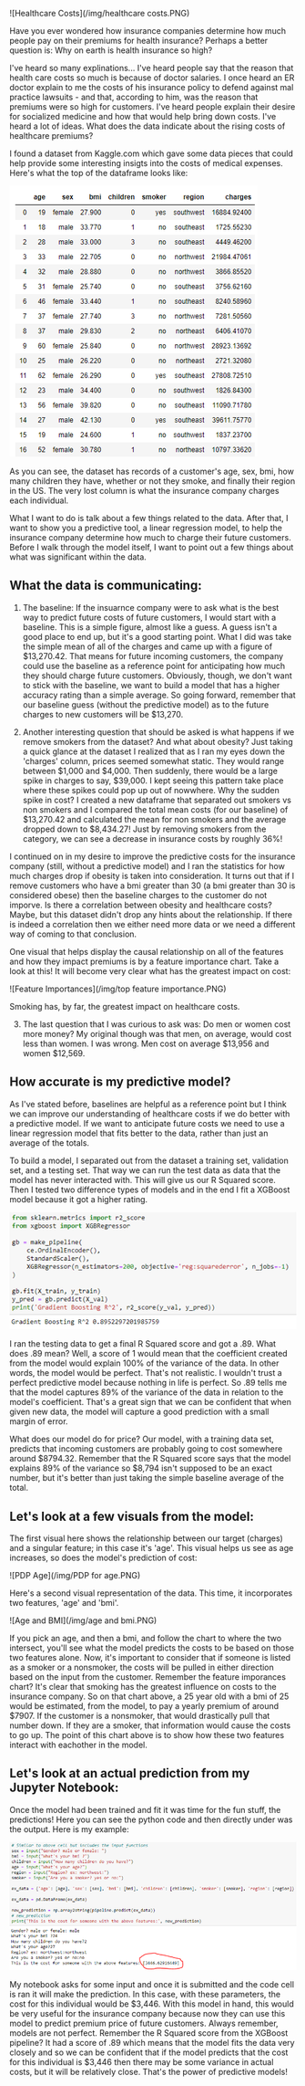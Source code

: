 ![Healthcare Costs](/img/healthcare costs.PNG)

Have you ever wondered how insurance companies determine how much people pay on their premiums for health insurance?  Perhaps a better question is: Why on earth is health insurance so high?

I've heard so many explinations... I've heard people say that the reason that health care costs so much is because of doctor salaries.  I once heard an ER doctor explain to me the costs of his insurance policy to defend against mal practice lawsuits - and that, according to him, was the reason that premiums were so high for customers.  I've heard people explain their desire for socialized medicine and how that would help bring down costs.  I've heard a lot of ideas.  What does the data indicate about the rising costs of healthcare premiums?

I found a dataset from Kaggle.com which gave some data pieces that could help provide some interesting insigts into the costs of medical expenses.  Here's what the top of the dataframe looks like:

![Top Dataframe](/img/dfhead.PNG)

As you can see, the dataset has records of a customer's age, sex, bmi, how many children they have, whether or not they smoke, and finally their region in the US. The very lost column is what the insurance company charges each individual.

What I want to do is talk about a few things related to the data. After that, I want to show you a predictive tool, a linear regression model, to help the insurance company determine how much to charge their future customers.  Before I walk through the model itself, I want to point out a few things about what was significant within the data.

## What the data is communicating:
1) The baseline:
If the insuarnce company were to ask what is the best way to predict future costs of future customers, I would start with a baseline.  This is a simple figure, almost like a guess.  A guess isn't a good place to end up, but it's a good starting point.  What I did was take the simple mean of all of the charges and came up with a figure of $13,270.42.  That means for future incoming customers, the company could use the baseline as a reference point for anticipating how much they should charge future customers.  Obviously, though, we don't want to stick with the baseline, we want to build a model that has a higher accuracy rating than a simple average.  So going forward, remember that our baseline guess (without the predictive model) as to the future charges to new customers will be $13,270.

2) Another interesting question that should be asked is what happens if we remove smokers from the dataset?  And what about obesity?
Just taking a quick glance at the dataset I realized that as I ran my eyes down the 'charges' column, prices seemed somewhat static.  They would range between $1,000 and $4,000.  Then suddenly, there would be a large spike in charges to say, $39,000.  I kept seeing this pattern take place where these spikes could pop up out of nowwhere.  Why the sudden spike in cost?  I created a new dataframe that separated out smokers vs non smokers and I compared the total mean costs (for our baseline) of $13,270.42 and calculated the mean for non smokers and the average dropped down to $8,434.27!  Just by removing smokers from the category, we can see a decrease in insurance costs by roughly 36%!

I continued on in my desire to improve the predictive costs for the insurance company (still, without a predictive model) and I ran the statistics for how much charges drop if obesity is taken into consideration.  It turns out that if I remove customers who have a bmi greater than 30 (a bmi greater than 30 is considered obese) then the baseline charges to the customer do not imporve.  Is there a correlation between obesity and healthcare costs?  Maybe, but this dataset didn't drop any hints about the relationship.  If there is indeed a correlation then we either need more data or we need a different way of coming to that conclusion.

One visual that helps display the causal relationship on all of the features and how they impact premiums is by a feature importance chart. Take a look at this!  It will become very clear what has the greatest impact on cost:

![Feature Importances](/img/top feature importance.PNG)

Smoking has, by far, the greatest impact on healthcare costs.

3) The last question that I was curious to ask was: Do men or women cost more money? My original though was that men, on average, would cost less than women.  I was wrong.  Men cost on average $13,956 and women $12,569.

## How accurate is my predictive model?
As I've stated before, baselines are helpful as a reference point but I think we can improve our understanding of healthcare costs if we do better with a predictive model.  If we want to anticipate future costs we need to use a linear regression model that fits better to the data, rather than just an average of the totals.

To build a model, I separated out from the dataset a training set, validation set, and a testing set.  That way we can run the test data as data that the model has never interacted with.  This will give us our R Squared score.  Then I tested two difference types of models and in the end I fit a XGBoost model because it got a higher rating.

![Top Dataframe](/img/XGBoost.PNG)

I ran the testing data to get a final R Squared score and got a .89.  What does .89 mean?  Well, a score of 1 would mean that the coefficient created from the model would explain 100% of the variance of the data.  In other words, the model would be perfect.  That's not realistic.  I wouldn't trust a perfect predictive model because nothing in life is perfect.  So .89 tells me that the model captures 89% of the variance of the data in relation to the model's coefficient.  That's a great sign that we can be confident that when given new data, the model will capture a good prediction with a small margin of error.

What does our model do for price?  Our model, with a training data set, predicts that incoming customers are probably going to cost somewhere around $8794.32.  Remember that the R Squared score says that the model explains 89% of the variance so $8,794 isn't supposed to be an exact number, but it's better than just taking the simple baseline average of the total.

## Let's look at a few visuals from the model:

The first visual here shows the relationship between our target (charges) and a singular feature; in this case it's 'age'.  This visual helps us see as age increases, so does the model's prediction of cost:

![PDP Age](/img/PDP for age.PNG)

Here's a second visual representation of the data.  This time, it incorporates two features, 'age' and 'bmi'.

![Age and BMI](/img/age and bmi.PNG)

If you pick an age, and then a bmi, and follow the chart to where the two intersect, you'll see what the model predicts the costs to be based on those two features alone.  Now, it's important to consider that if someone is listed as a smoker or a nonsmoker, the costs will be pulled in either direction based on the input from the customer.  Remember the feature imporances chart?  It's clear that smoking has the greatest influence on costs to the insurance company.  So on that chart above, a 25 year old with a bmi of 25 would be estimated, from the model, to pay a yearly premium of around $7907.  If the customer is a nonsmoker, that would drastically pull that number down.  If they are a smoker, that information would cause the costs to go up. The point of this chart above is to show how these two features interact with eachother in the model.

## Let's look at an actual prediction from my Jupyter Notebook:

Once the model had been trained and fit it was time for the fun stuff, the predictions!  Here you can see the python code and then directly under was the output.  Here is my example:

![Age and BMI](/img/prediction.PNG)

My notebook asks for some input and once it is submitted and the code cell is ran it will make the prediction.  In this case, with these parameters, the cost for this individual would be $3,446.  With this model in hand, this would be very useful for the insurance company because now they can use this model to predict premium price of future customers.  Always remember, models are not perfect. Remember the R Squared score from the XGBoost pipeline?  It had a score of .89 which means that the model fits the data very closely and so we can be confident that if the  model predicts that the cost for this individual is $3,446 then there may be some variance in actual costs, but it will be relatively close.  That's the power of predictive models!
